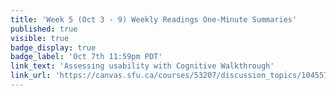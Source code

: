 ```yaml
---
title: 'Week 5 (Oct 3 - 9) Weekly Readings One-Minute Summaries'
published: true
visible: true
badge_display: true
badge_label: 'Oct 7th 11:59pm PDT'
link_text: 'Assessing usability with Cognitive Walkthrough'
link_url: 'https://canvas.sfu.ca/courses/53207/discussion_topics/1045579'
---
```

